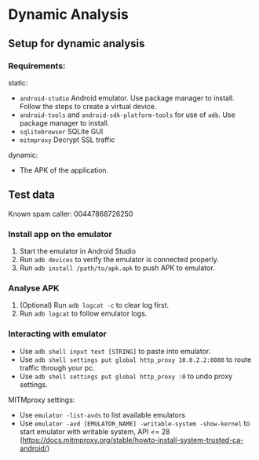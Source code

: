 # Dynamic Analysis

## Setup for dynamic analysis

### Requirements:

static:

- `android-studio` Android emulator. Use package manager to install. Follow the steps to create a virtual device.
- `android-tools` and `android-sdk-platform-tools` for use of `adb`. Use package manager to install.
- `sqlitebrowser` SQLite GUI
- `mitmproxy` Decrypt SSL traffic

dynamic:

- The APK of the application.

## Test data

Known spam caller: 00447868726250

### Install app on the emulator

1. Start the emulator in Android Studio
2. Run `adb devices` to verify the emulator is connected properly.
3. Run `adb install /path/to/apk.apk` to push APK to emulator.

### Analyse APK

1. (Optional) Run `adb logcat -c` to clear log first.
2. Run `adb logcat` to follow emulator logs.

### Interacting with emulator

- Use `adb shell input text [STRING]` to paste into emulator.
- Use `adb shell settings put global http_proxy 10.0.2.2:8080` to route traffic through your pc.
- Use `adb shell settings put global http_proxy :0` to undo proxy settings.

MITMproxy settings:
- Use `emulator -list-avds` to list available emulators
- Use `emulator -avd [EMULATOR_NAME] -writable-system -show-kernel` to start emulator with writable system, API <= 28 (https://docs.mitmproxy.org/stable/howto-install-system-trusted-ca-android/)